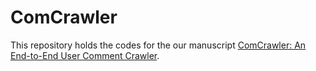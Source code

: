 # ComCrawler
This repository holds the codes for the our manuscript [ComCrawler: An End-to-End User Comment Crawler](ComCrawler.pdf).
